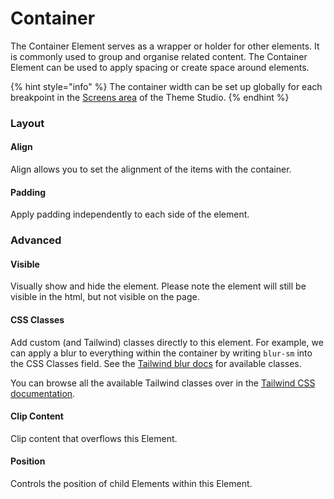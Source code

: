 # Container

The Container Element serves as a wrapper or holder for other elements. It is commonly used to group and organise related content. The Container Element can be used to apply spacing or create space around elements.

{% hint style="info" %}
The container width can be set up globally for each breakpoint in the [Screens area](../../theme-studio/screens.md) of the Theme Studio.
{% endhint %}

### Layout

#### Align

Align allows you to set the alignment of the items with the container.&#x20;

#### Padding

Apply padding independently to each side of the element.

### Advanced

#### Visible

Visually show and hide the element. Please note the element will still be visible in the html, but not visible on the page.

#### CSS Classes

Add custom (and Tailwind) classes directly to this element. For example, we can apply a blur to everything within the container by writing `blur-sm` into the CSS Classes field. See the [Tailwind blur docs](https://tailwindcss.com/docs/blur) for available classes.

You can browse all the available Tailwind classes over in the [Tailwind CSS documentation](https://tailwindcss.com/docs/).

#### Clip Content

Clip content that overflows this Element.

#### Position

Controls the position of child Elements within this Element.



